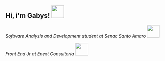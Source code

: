<h2>Hi, i'm Gabys!
<img src="https://thumbs.gfycat.com/SillyBetterEyra-small.gif" width="40">
</h2>

<p><i>Software Analysis and Development student at Senac Santo Amaro
<img src="https://lh3.googleusercontent.com/proxy/j5tylf3XAKzTrwY2rurXw73SEQ3Xo5VBSVDgXA6vHU2cmzBgTqBPCtnCfw4h_vxVfAJBYuG1Bepx-8Bz8Vnz5eSg" width="40">
</i></p>
<p><i>Front End Jr at Enext Consultoria
<img src="https://i.pinimg.com/originals/e5/93/ab/e593ab0589d5f1b389e4dfbcce2bce20.gif" width="40">
</i></p>




